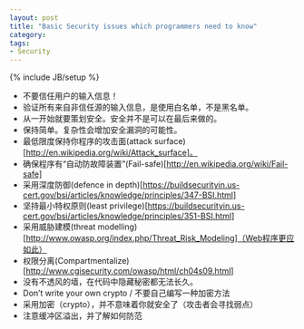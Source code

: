 ```yaml
---
layout: post
title: "Basic Security issues which programmers need to know"
category: 
tags:
- Security
---
```

{% include JB/setup %}


* 不要信任用户的输入信息！
* 验证所有来自非信任源的输入信息，是使用白名单，不是黑名单。
* 从一开始就要策划安全。安全并不是可以在最后来做的。
* 保持简单。复杂性会增加安全漏洞的可能性。
* 最低限度保持你程序的攻击面(attack surface)[http://en.wikipedia.org/wiki/Attack_surface]。
* 确保程序有“自动防故障装置”(Fail-safe)[http://en.wikipedia.org/wiki/Fail-safe]
* 采用深度防御(defence in depth)[https://buildsecurityin.us-cert.gov/bsi/articles/knowledge/principles/347-BSI.html]
* 坚持最小特权原则(least privilege)[https://buildsecurityin.us-cert.gov/bsi/articles/knowledge/principles/351-BSI.html]
* 采用威胁建模(threat modelling)[http://www.owasp.org/index.php/Threat_Risk_Modeling]（Web程序更应如此）
* 权限分离(Compartmentalize)[http://www.cgisecurity.com/owasp/html/ch04s09.html]
* 没有不透风的墙，在代码中隐藏秘密都无法长久。
* Don’t write your own crypto / 不要自己编写一种加密方法 
* 采用加密（crypto），并不意味着你就安全了（攻击者会寻找弱点）
* 注意缓冲区溢出，并了解如何防范
